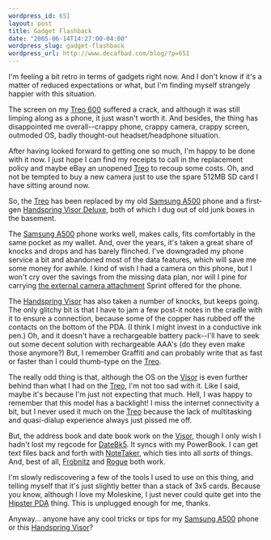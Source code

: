 ```yaml
--- 
wordpress_id: 651
layout: post
title: Gadget Flashback
date: "2005-06-14T14:27:00-04:00"
wordpress_slug: gadget-flashback
wordpress_url: http://www.decafbad.com/blog/?p=651
---
```

I'm feeling a bit retro in terms of gadgets right now.  And I don't know if it's a matter of reduced expectations or what, but I'm finding myself strangely happier with this situation.  

The screen on my [Treo 600][treo] suffered a crack, and although it was still limping along as a phone, it just wasn't worth it.  And besides, the thing has disappointed me overall--crappy phone, crappy camera, crappy screen, outmoded OS, badly thought-out headset/headphone situation.  

After having looked forward to getting one so much, I'm happy to be done with it now.  I just hope I can find my receipts to call in the replacement policy and maybe eBay an unopened [Treo][treo] to recoup some costs.  Oh, and not be tempted to buy a new camera just to use the spare 512MB SD card I have sitting around now.

So, the [Treo][] has been replaced by my old [Samsung A500][a500] phone and a first-gen [Handspring Visor Deluxe][visor], both of which I dug out of old junk boxes in the basement.  

The [Samsung A500][a500] phone works well, makes calls, fits comfortably in the same pocket as my wallet.  And, over the years, it's taken a great share of knocks and drops and has barely flinched.  I've downgraded my phone service a bit and abandoned most of the data features, which will save me some money for awhile.  I kind of wish I had a camera on this phone, but I won't cry over the savings from the missing data plan, nor will I pine for carrying [the external camera attachment][cam] Sprint offered for the phone.

The [Handspring Visor][visor] has also taken a number of knocks, but keeps going.  The only glitchy bit is that I have to jam a few post-it notes in the cradle with it to ensure a connection, because some of the copper has rubbed off the contacts on the bottom of the PDA.  (I think I might invest in a conductive ink pen.)  Oh, and it doesn't have a rechargeable battery pack--I'll have to seek out some decent solution with rechargeable AAA's (do they even make those anymore?)  But, I remember Graffiti and can probably write that as fast or faster than I could thumb-type on the [Treo][].

The really odd thing is that, although the OS on the [Visor][] is even further behind than what I had on the [Treo][], I'm not too sad with it.  Like I said, maybe it's because I'm just not expecting that much.  Hell, I was happy to remember that this model has a backlight!  I miss the internet connectivity a bit, but I never used it much on the [Treo][] because the lack of multitasking and quasi-dialup experience always just pissed me off.  

But, the address book and date book work on the [Visor][], though I only wish I hadn't lost my regcode for [DateBk5][dtb].  It syncs with my PowerBook.  I can get text files back and forth with [NoteTaker][mnt], which ties into all *sorts* of things.  And, best of all, [Frobnitz][frob] and [Rogue][rogue] both work.
  
I'm slowly rediscovering a few of the tools I used to use on this thing, and telling myself that it's just slightly better than a stack of 3x5 cards.  Because you know, although I love my Moleskine, I just never could quite get into the [Hipster PDA][pda] thing.  This is unplugged enough for me, thanks.  

Anyway...  anyone have any cool tricks or tips for my [Samsung A500][a500] phone or this [Handspring Visor][visor]?

[Treo]: http://web.palmone.com/products/communicators/treo600_overview.jhtml
[visor]: http://www.the-gadgeteer.com/visor.html
[a500]: http://product.samsung.com/cgi-bin/nabc/prod/hhcommerce/telecommunications/sph_a500_features.jsp
[pda]: http://www.hipsterpda.com/
[cam]: http://www.steves-digicams.com/2002_reviews/pcs_vision.html
[dtb]: http://www.pimlicosoftware.com/
[rogue]: http://roguelike-palm.sourceforge.net/
[frob]: http://frobnitz.sourceforge.net/
[mnt]: http://mac-huwis.lut.ac.uk/~wis/programs/NoteTaker/NoteTaker.html
